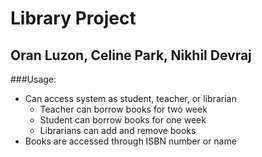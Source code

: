 Library Project
=========
Oran Luzon, Celine Park, Nikhil Devraj
-----------
###Usage:
* Can access system as student, teacher, or librarian
  - Teacher can borrow books for two week
  - Student can borrow books for one week
  - Librarians can add and remove books
* Books are accessed through ISBN number or name


